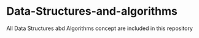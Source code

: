 # Data-Structures-and-algorithms
 All Data Structures abd Algorithms concept are included in this repository
